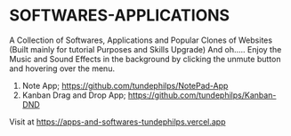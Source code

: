 # SOFTWARES-APPLICATIONS
A Collection of Softwares, Applications and Popular Clones of Websites (Built mainly for tutorial Purposes and Skills Upgrade) And oh..... Enjoy the Music and Sound Effects in the background by clicking the unmute button and hovering over the menu.
1. Note App; https://github.com/tundephilps/NotePad-App </br>
2. Kanban Drag and Drop App; https://github.com/tundephilps/Kanban-DND </br>

Visit at
https://apps-and-softwares-tundephilps.vercel.app
